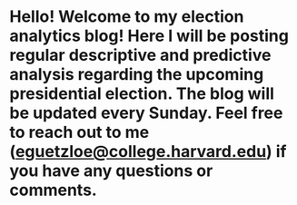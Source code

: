 # Hello! Welcome to my election analytics blog! Here I will be posting regular descriptive and predictive analysis regarding the upcoming presidential election. The blog will be updated every Sunday. Feel free to reach out to me (eguetzloe@college.harvard.edu) if you have any questions or comments.
